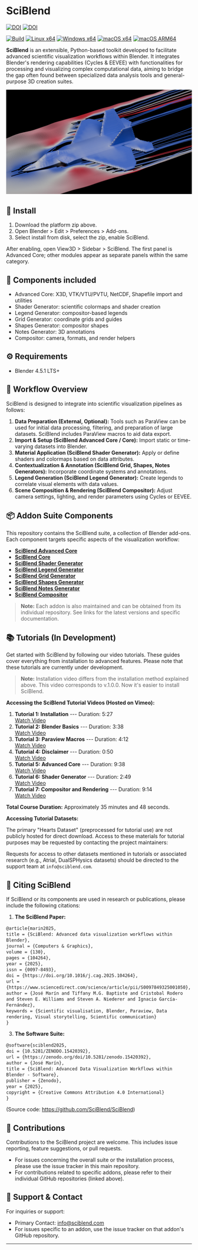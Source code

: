 # SciBlend

[![DOI](https://img.shields.io/badge/DOI-10.1016%2Fj.cag.2025.104264-blue.svg)](https://doi.org/10.1016/j.cag.2025.104264) [![DOI](https://zenodo.org/badge/DOI/10.5281/zenodo.15420392.svg)](https://doi.org/10.5281/zenodo.15420392)


[![Build](https://img.shields.io/github/actions/workflow/status/SciBlend/SciBlend/build-extension.yml?branch=main)](https://github.com/SciBlend/SciBlend/actions)
[![Linux x64](https://img.shields.io/badge/download-linux--x64-blue)](https://github.com/SciBlend/SciBlend/releases/download/v.1.1.0/sciblend-1.1.0-linux-x64.zip)
[![Windows x64](https://img.shields.io/badge/download-windows--x64-blue)](https://github.com/SciBlend/SciBlend/releases/download/v.1.1.0/sciblend-1.1.0-windows-x64.zip)
[![macOS x64](https://img.shields.io/badge/download-macos--x64-blue)](https://github.com/SciBlend/SciBlend/releases/download/v.1.1.0/sciblend-1.1.0-macos-x64.zip)
[![macOS ARM64](https://img.shields.io/badge/download-macos--arm64-blue)](https://github.com/SciBlend/SciBlend/releases/download/v.1.1.0/sciblend-1.1.0-macos-arm64.zip)

**SciBlend** is an extensible, Python-based toolkit developed to facilitate advanced scientific visualization workflows within Blender. It integrates Blender's rendering capabilities (Cycles & EEVEE) with functionalities for processing and visualizing complex computational data, aiming to bridge the gap often found between specialized data analysis tools and general-purpose 3D creation suites.

![SciBlend Overview](./images/0100.png)



## 💾 Install


1. Download the platform zip above.
2. Open Blender > Edit > Preferences > Add-ons.
3. Select install from disk, select the zip, enable SciBlend.

After enabling, open View3D > Sidebar > SciBlend. The first panel is Advanced Core; other modules appear as separate panels within the same category.

## 🧩 Components included

- Advanced Core: X3D, VTK/VTU/PVTU, NetCDF, Shapefile import and utilities
- Shader Generator: scientific colormaps and shader creation
- Legend Generator: compositor-based legends
- Grid Generator: coordinate grids and guides
- Shapes Generator: compositor shapes
- Notes Generator: 3D annotations
- Compositor: camera, formats, and render helpers

## ⚙️ Requirements

- Blender 4.5.1 LTS+



## 🔄 Workflow Overview

SciBlend is designed to integrate into scientific visualization pipelines as follows:

1.  **Data Preparation (External, Optional):** Tools such as ParaView can be used for initial data processing, filtering, and preparation of large datasets. SciBlend includes ParaView macros to aid data export.
2.  **Import & Setup (SciBlend Advanced Core / Core):** Import static or time-varying datasets into Blender.
3.  **Material Application (SciBlend Shader Generator):** Apply or define shaders and colormaps based on data attributes.
4.  **Contextualization & Annotation (SciBlend Grid, Shapes, Notes Generators):** Incorporate coordinate systems and annotations.
5.  **Legend Generation (SciBlend Legend Generator):** Create legends to correlate visual elements with data values.
6.  **Scene Composition & Rendering (SciBlend Compositor):** Adjust camera settings, lighting, and render parameters using Cycles or EEVEE.



## 📦 Addon Suite Components

This repository contains the SciBlend suite, a collection of Blender add-ons. Each component targets specific aspects of the visualization workflow:

-   **[SciBlend Advanced Core](https://github.com/josemarinfarina/SciBlend-AdvancedCore)**
-   **[SciBlend Core](https://github.com/josemarinfarina/SciBlend-Core)**
-   **[SciBlend Shader Generator](https://github.com/josemarinfarina/SciBlend-ShaderGenerator)**
-   **[SciBlend Legend Generator](https://github.com/josemarinfarina/SciBlend-LegendGenerator)**
-   **[SciBlend Grid Generator](https://github.com/josemarinfarina/SciBlend-GridGenerator)**
-   **[SciBlend Shapes Generator](https://github.com/josemarinfarina/SciBlend-ShapesGenerator)** 
-   **[SciBlend Notes Generator](https://github.com/josemarinfarina/SciBlend-NotesGenerator)**
-   **[SciBlend Compositor](https://github.com/josemarinfarina/SciBlend-Compositor)** 

> **Note:** Each addon is also maintained and can be obtained from its individual repository. See links for the latest versions and specific documentation.


## 📚 Tutorials (In Development)

Get started with SciBlend by following our video tutorials. These guides cover everything from installation to advanced features. Please note that these tutorials are currently under development.

> **Note:** Installation video differs from the installation method explained above. This video corresponds to v.1.0.0. Now it's easier to install SciBlend.


**Accessing the SciBlend Tutorial Videos (Hosted on Vimeo):**

1.  **Tutorial 1: Installation** --- Duration: 5:27  
    [Watch Video](https://vimeo.com/1072114774/6710c26719)
2.  **Tutorial 2: Blender Basics** --- Duration: 3:38  
    [Watch Video](https://vimeo.com/1072322575/5f76df6d54)
3.  **Tutorial 3: Paraview Macros** --- Duration: 4:12  
    [Watch Video](https://vimeo.com/1072343076/bcd85df516)
4.  **Tutorial 4: Disclaimer** --- Duration: 0:50  
    [Watch Video](https://vimeo.com/1072534713/d5745037c5)
5.  **Tutorial 5: Advanced Core** --- Duration: 9:38  
    [Watch Video](https://vimeo.com/1072467895/4b891cdc36)
6.  **Tutorial 6: Shader Generator** --- Duration: 2:49  
    [Watch Video](https://vimeo.com/1072516398/ba57a7f44b)
7.  **Tutorial 7: Compositor and Rendering** --- Duration: 9:14  
    [Watch Video](https://vimeo.com/1072530634/4d23fbf807)

**Total Course Duration:** Approximately 35 minutes and 48 seconds.

**Accessing Tutorial Datasets:**

The primary "Hearts Dataset" (preprocessed for tutorial use) are not publicly hosted for direct download. Access to these materials for tutorial purposes may be requested by contacting the project maintainers:

Requests for access to other datasets mentioned in tutorials or associated research (e.g., Atrial, DualSPHysics datasets) should be directed to the support team at `info@sciblend.com`.






## 📜 Citing SciBlend

If SciBlend or its components are used in research or publications, please include the following citations:

1.  **The SciBlend Paper:**

```
@article{marin2025,
title = {SciBlend: Advanced data visualization workflows within Blender},
journal = {Computers & Graphics},
volume = {130},
pages = {104264},
year = {2025},
issn = {0097-8493},
doi = {https://doi.org/10.1016/j.cag.2025.104264},
url = {https://www.sciencedirect.com/science/article/pii/S0097849325001050},
author = {José Marín and Tiffany M.G. Baptiste and Cristobal Rodero and Steven E. Williams and Steven A. Niederer and Ignacio García-Fernández},
keywords = {Scientific visualisation, Blender, Paraview, Data rendering, Visual storytelling, Scientific communication}
}
```

3.  **The Software Suite:**
```
@software{sciblend2025,
doi = {10.5281/ZENODO.15420392},
url = {https://zenodo.org/doi/10.5281/zenodo.15420392},
author = {José Marín},
title = {SciBlend: Advanced Data Visualization Workflows within Blender - Software},
publisher = {Zenodo},
year = {2025},
copyright = {Creative Commons Attribution 4.0 International}
}
```


(Source code: https://github.com/SciBlend/SciBlend)


## 🤝 Contributions

Contributions to the SciBlend project are welcome. This includes issue reporting, feature suggestions, or pull requests.

-   For issues concerning the overall suite or the installation process, please use the issue tracker in this main repository.
-   For contributions related to specific addons, please refer to their individual GitHub repositories (linked above).

## 💬 Support & Contact

For inquiries or support:
-   Primary Contact: info@sciblend.com
-   For issues specific to an addon, use the issue tracker on that addon's GitHub repository.

---